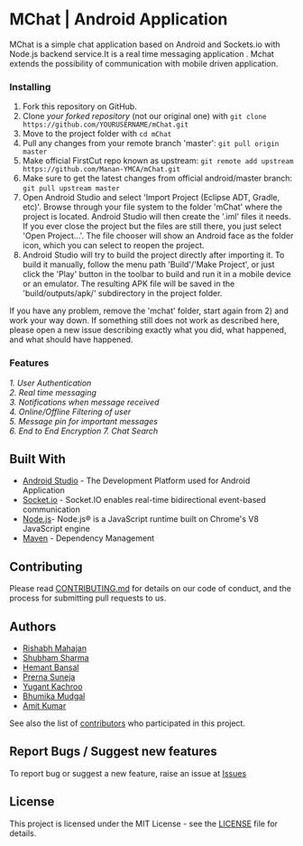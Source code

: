 # MChat | Android Application

MChat is a simple chat application based on Android and Sockets.io with Node.js backend service.It is a real time messaging application . Mchat extends the possibility of communication with mobile driven application. 

### Installing

1. Fork this repository on GitHub.
2. Clone *your forked repository* (not our original one) with `git clone https://github.com/YOURUSERNAME/mChat.git`
3. Move to the project folder with ```cd mChat```
4. Pull any changes from your remote branch 'master': ```git pull origin master```
5. Make official FirstCut repo known as upstream: ```git remote add upstream https://github.com/Manan-YMCA/mChat.git```
6. Make sure to get the latest changes from official android/master branch: ```git pull upstream master```
7. Open Android Studio and select 'Import Project (Eclipse ADT, Gradle, etc)'. Browse through your file system to the folder 'mChat' where the project is located. Android Studio will then create the '.iml' files it needs. If you ever close the project but the files are still there, you just select 'Open Project…'. The file chooser will show an Android face as the folder icon, which you can select to reopen the project.
8. Android Studio will try to build the project directly after importing it. To build it manually, follow the menu path 'Build'/'Make Project', or just click the 'Play' button in the toolbar to build and run it in a mobile device or an emulator. The resulting APK file will be saved in the 'build/outputs/apk/' subdirectory in the project folder.

If you have any problem, remove the 'mchat' folder, start again from 2) and work your way down. If something still does not work as described here, please open a new issue describing exactly what you did, what happened, and what should have happened.


### Features
*1. User Authentication</br>*
*2. Real time messaging</br>*
*3. Notifications when message received</br>*
*4. Online/Offline Filtering of user</br>*
*5. Message pin for important messages<br />*
*6. End to End Encryption*
*7. Chat Search*
## Built With
* [Android Studio](https://developer.android.com/studio/) - The Development Platform used for Android Application
* [Socket.io](https://socket.io/) - Socket.IO enables real-time bidirectional event-based communication
* [Node.js](https://nodejs.org/en/)- Node.js® is a JavaScript runtime built on Chrome's V8 JavaScript engine
* [Maven](https://maven.apache.org/) - Dependency Management


## Contributing

Please read [CONTRIBUTING.md](CONTRIBUTING.md) for details on our code of conduct, and the process for submitting pull requests to us.

## Authors

* [Rishabh Mahajan](https://github.com/rishabhrishabh)
* [Shubham Sharma](https://github.com/shubham0008)
* [Hemant Bansal](https://github.com/HemantGTX950)
* [Prerna Suneja](https://github.com/Prerna1)
* [Yugant Kachroo](https://github.com/YugantKachroo)
* [Bhumika Mudgal](https://github.com/bhumikamudgal)
* [Amit Kumar](https://github.com/246625amit)

See also the list of [contributors](https://github.com/Manan-YMCA/mChat/graphs/contributors) who participated in this project.     
## Report Bugs / Suggest new features
To report bug or suggest a new feature, raise an issue at [Issues](https://github.com/Manan-YMCA/mChat/issues)

## License

This project is licensed under the MIT License - see the [LICENSE](LICENSE) file for details.



